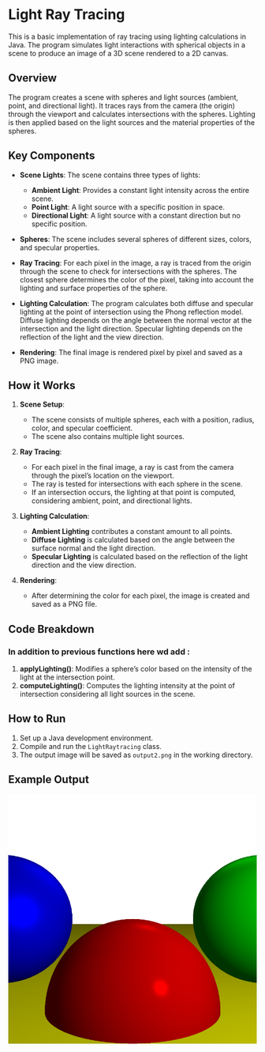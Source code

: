# Light Ray Tracing

This is a basic implementation of ray tracing using lighting calculations in Java. The program simulates light interactions with spherical objects in a scene to produce an image of a 3D scene rendered to a 2D canvas.

## Overview
The program creates a scene with spheres and light sources (ambient, point, and directional light). It traces rays from the camera (the origin) through the viewport and calculates intersections with the spheres. Lighting is then applied based on the light sources and the material properties of the spheres.

## Key Components

- **Scene Lights**: The scene contains three types of lights:
  - **Ambient Light**: Provides a constant light intensity across the entire scene.
  - **Point Light**: A light source with a specific position in space.
  - **Directional Light**: A light source with a constant direction but no specific position.

- **Spheres**: The scene includes several spheres of different sizes, colors, and specular properties.

- **Ray Tracing**: For each pixel in the image, a ray is traced from the origin through the scene to check for intersections with the spheres. The closest sphere determines the color of the pixel, taking into account the lighting and surface properties of the sphere.

- **Lighting Calculation**: The program calculates both diffuse and specular lighting at the point of intersection using the Phong reflection model. Diffuse lighting depends on the angle between the normal vector at the intersection and the light direction. Specular lighting depends on the reflection of the light and the view direction.

- **Rendering**: The final image is rendered pixel by pixel and saved as a PNG image.

## How it Works

1. **Scene Setup**:
   - The scene consists of multiple spheres, each with a position, radius, color, and specular coefficient.
   - The scene also contains multiple light sources.

2. **Ray Tracing**:
   - For each pixel in the final image, a ray is cast from the camera through the pixel’s location on the viewport.
   - The ray is tested for intersections with each sphere in the scene.
   - If an intersection occurs, the lighting at that point is computed, considering ambient, point, and directional lights.

3. **Lighting Calculation**:
   - **Ambient Lighting** contributes a constant amount to all points.
   - **Diffuse Lighting** is calculated based on the angle between the surface normal and the light direction.
   - **Specular Lighting** is calculated based on the reflection of the light direction and the view direction.

4. **Rendering**:
   - After determining the color for each pixel, the image is created and saved as a PNG file.

## Code Breakdown
### In addition to previous functions here wd add :
1. **applyLighting()**: Modifies a sphere’s color based on the intensity of the light at the intersection point.
2. **computeLighting()**: Computes the lighting intensity at the point of intersection considering all light sources in the scene.


## How to Run

1. Set up a Java development environment.
2. Compile and run the `LightRaytracing` class.
3. The output image will be saved as `output2.png` in the working directory.

## Example Output
![Light effects](https://github.com/7aidary/ICS415/blob/71d012f14d13fdbcaf53df7b95f3f8ac9847959e/Project1/%E2%80%8F%E2%80%8FAssignement2/output2.png)
